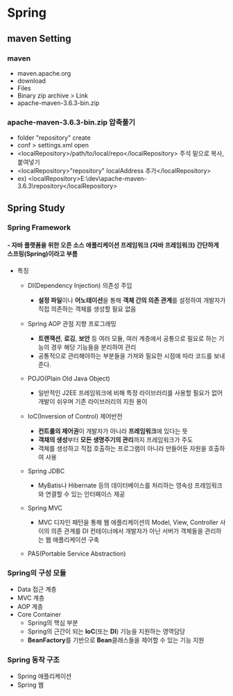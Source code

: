# Spring

## maven Setting
### maven 
- maven.apache.org
- download
- Files
- Binary zip archive > Link
- apache-maven-3.6.3-bin.zip

### apache-maven-3.6.3-bin.zip 압축풀기
- folder "repository" create
- conf > settings.xml open
- \<localRepository>/path/to/local/repo\</localRepository> 주석 밑으로 복사, 붙여넣기
- \<localRepository>"repository" localAddress 추가\</localRepository>
- ex) \<localRepository>E:\dev\apache-maven-3.6.3\repository\</localRepository>


## Spring Study
### Spring Framework
#### - 자바 플랫폼을 위한 오픈 소스 애플리케이션 프레임워크 (자바 프레임워크) 간단하게 스프링(Spring)이라고 부름
- 특징
  - DI(Dependency Injection) 의존성 주입
    - **설정 파일**이나 **어노테이션**을 통해 **객체 간의 의존 관계**를 설정하여 개발자가 직접 의존하는 객체를 생성할 필요 없음
  - Spring AOP 관점 지향 프로그래밍
    - **트랜잭션**, **로깅**, **보안** 등 여러 모듈, 여러 계층에서 공통으로 필요로 하는 기능의 경우 해당 기능들을 분리하여 관리
    - 공통적으로 관리해야하는 부분들을 가져와 필요한 시점에 따라 코드를 보내준다.
  - POJO(Plain Old Java Object) 
    - 일반적인 J2EE 프레임워크에 비해 특정 라이브러리를 사용할 필요가 없어 개발이 쉬우며 기존 라이브러리의 지원 용이
  - IoC(Inversion of Control) 제어반전
    - **컨트롤의 제어권**이 개발자가 아니라 **프레임워크**에 있다는 뜻
    - **객채의 생성**부터 **모든 생명주기의 관리**까지 프레임워크가 주도
    - 객체를 생성하고 직접 호출하는 프로그램이 아니라 만들어둔 자원을 호출하여 사용
    
  - Spring JDBC 
    - MyBatis나 Hibernate 등의 데이터베이스를 처리하는 영속성 프레임워크와 연결할 수 있는 인터페이스 제공
  - Spring MVC
    - MVC 디자인 패턴을 통해 웹 애플리케이션의 Model, View, Controller 사이의 의존 관계를 DI 컨테이너에서 개발자가 아닌 서버가 객체들을 관리하는 웹 애플리케이션 구축
  - PAS(Portable Service Abstraction)
    
    
### Spring의 구성 모듈
- Data 접근 계층
- MVC 계층
- AOP 계층
- Core Container
  - Spring의 핵심 부분
  - Spring의 근간이 되는 **IoC**(또는 **DI**) 기능을 지원하는 영역담당
  - **BeanFactory**를 기반으로 **Bean**클래스들을 제어할 수 있는 기능 지원
  
  
  
### Spring 동작 구조
- Spring 애플리케이션
- Spring 웹
